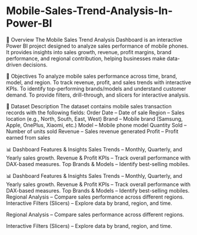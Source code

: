# Mobile-Sales-Trend-Analysis-In-Power-BI

📌 Overview
The Mobile Sales Trend Analysis Dashboard is an interactive Power BI project designed to analyze sales performance of mobile phones. It provides insights into sales growth, revenue, profit margins, brand performance, and regional contribution, helping businesses make data-driven decisions.

🎯 Objectives
To analyze mobile sales performance across time, brand, model, and region.
To track revenue, profit, and sales trends with interactive KPIs.
To identify top-performing brands/models and understand customer demand.
To provide filters, drill-through, and slicers for interactive analysis.

📂 Dataset Description
The dataset contains mobile sales transaction records with the following fields:
Order Date – Date of sale
Region – Sales location (e.g., North, South, East, West)
Brand – Mobile brand (Samsung, Apple, OnePlus, Xiaomi, etc.)
Model – Mobile phone model
Quantity Sold – Number of units sold
Revenue – Sales revenue generated
Profit – Profit earned from sales

📊 Dashboard Features & Insights
Sales Trends – Monthly, Quarterly, and Yearly sales growth.
Revenue & Profit KPIs – Track overall performance with DAX-based measures.
Top Brands & Models – Identify best-selling mobiles.

📊 Dashboard Features & Insights
Sales Trends – Monthly, Quarterly, and Yearly sales growth.
Revenue & Profit KPIs – Track overall performance with DAX-based measures.
Top Brands & Models – Identify best-selling mobiles.
Regional Analysis – Compare sales performance across different regions.
Interactive Filters (Slicers) – Explore data by brand, region, and time.


Regional Analysis – Compare sales performance across different regions.

Interactive Filters (Slicers) – Explore data by brand, region, and time.
